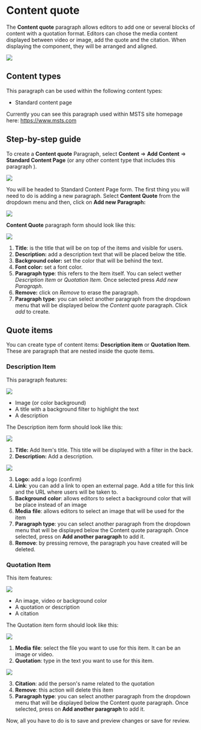 # Content quote

The **Content quote** paragraph allows editors to add one or several blocks of content with a quotation format. Editors can chose the media content displayed between video or image, add the quote and the citation. When displaying the component, they will be arranged and aligned.

![](../.gitbook/assets/content_quote_parts-01.png)

## Content types

This paragraph can be used within the following content types:

* Standard content page

Currently you can see this paragraph used within MSTS site homepage here: https://www.msts.com

## Step-by-step guide <a id="step-by-step-guide"></a>

To create a **Content quote** Paragraph, select **Content** =&gt; **Add Content** =&gt; **Standard Content Page** \(or any other content type that includes this paragraph \).

![](https://blobscdn.gitbook.com/v0/b/gitbook-28427.appspot.com/o/assets%2F-LLjdGUcRYPC3PTW00sg%2F-LLoSooVQ2ckmOg_YKuy%2F-LLoZrF3E1lH_HTs14DL%2FSTP_backend.png?alt=media&token=49c15fa2-abb2-4e3d-b83d-47d07fbfb3c8)

You will be headed to Standard Content Page form. The first thing you will need to do is adding a new paragraph. Select **Content Quote** from the dropdown menu and then, click on **Add new Paragraph:**

![](https://blobscdn.gitbook.com/v0/b/gitbook-28427.appspot.com/o/assets%2F-LLjdGUcRYPC3PTW00sg%2F-LLzuoZr_o6bZ-JduVAl%2F-LLzydStkxsZwf59mUmb%2FAdd_paragraph.png?alt=media&token=76b17b1a-0f8f-46b7-bda1-c186dfb7d8d4)

**Content Quote** paragraph form should look like this:

![](../.gitbook/assets/content_quote_form_1.png)

1. **Title**: is the title that will be on top of the items and visible for users. 
2. **Description:** add a description text that will be placed below the title.
3. **Background color:** set the color that will be behind the text.
4. **Font color:** set a font color.
5. **Paragraph type**: this refers to the Item itself. You can select wether _Description Item_ or _Quotation Item._ Once selected press _Add new Paragraph_. 
6. **Remove:** click on _Remove_ to erase the paragraph.
7. **Paragraph type**: you can select another paragraph from the dropdown menu that will be displayed below the _Content quote_ paragraph. Click _add_  to create.

## Quote items

You can create type of content items: **Description item** or **Quotation Item**. These are paragraph that are nested inside the quote items. 

### Description Item

This paragraph features: 

![](../.gitbook/assets/screenshot-2018-10-27-at-08.48.32.png)

* Image \(or color background\)
* A title with a background filter to highlight the text 
* A description

The Description item form should look like this:

![](../.gitbook/assets/description_form_1.png)

1. **Title:** Add Item's title. This title will be displayed with a filter in the back.
2. **Description:** Add a description. 

![](../.gitbook/assets/description_form_2.png)

3. **Logo:** add a logo \(confirm\)  
4. **Link**: you can add a link to open an external page. Add a title for this link and the URL where users will be taken to.   
5. **Background** **color**: allows editors to select a background color that will be place instead of an image  
6. **Media** **file**: allows editors to select an image that will be used for the item   
7. **Paragraph type**: you can select another paragraph from the dropdown menu that will be displayed below the Content quote paragraph. Once selected, press on **Add another paragraph** to add it.  
8. **Remove**: by pressing remove, the paragraph you have created will be deleted. 

### Quotation Item

This item features:

![](../.gitbook/assets/quotation%20%281%29.png)

* An image, video or background color 
* A quotation or description
* A citation

The Quotation item form should look like this:

![](../.gitbook/assets/citation_form_1.png)

1. **Media** **file**: select the file you want to use for this item. It can be an image or video.
2. **Quotation**: type in the text you want to use for this item.

![](../.gitbook/assets/citation_form_2.png)

3. **Citation**: add the person's name related to the quotation  
4. **Remove**: this action will delete this item  
5. **Paragraph type**: you can select another paragraph from the dropdown menu that will be displayed below the Content quote paragraph. Once selected, press on **Add another paragraph** to add it.

Now, all you have to do is to save and preview changes or save for review. 

